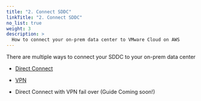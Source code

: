 ```yaml
---
title: "2. Connect SDDC"
linkTitle: "2. Connect SDDC"
no_list: true
weight: 3
description: >
  How to connect your on-prem data center to VMware Cloud on AWS
---
```


There are multiple ways to connect your SDDC to your on-prem data center

- [Direct Connect](/2.-Connect-SDDC/diret-connect)

- [VPN](/2.-Connect-SDDC/vpn)

- Direct Connect with VPN fail over (Guide Coming soon!)


